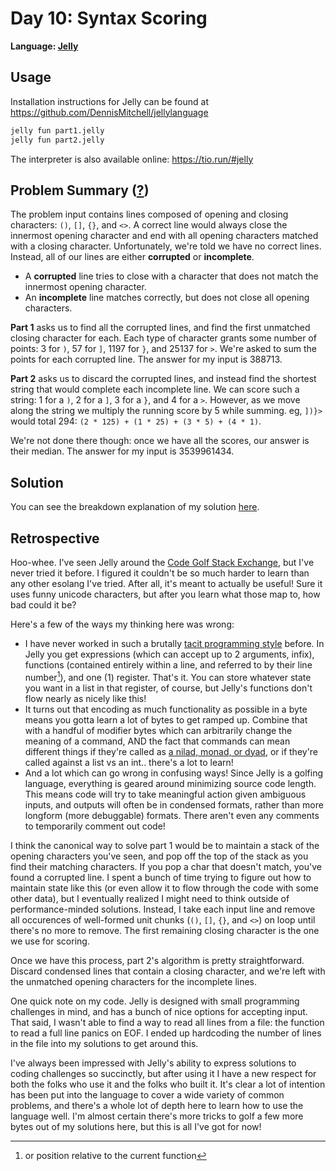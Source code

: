 # Day 10: Syntax Scoring

**Language: [Jelly](https://github.com/DennisMitchell/jellylanguage)**

## Usage

Installation instructions for Jelly can be found at https://github.com/DennisMitchell/jellylanguage

```bash
jelly fun part1.jelly
jelly fun part2.jelly
```

The interpreter is also available online: https://tio.run/#jelly

## Problem Summary ([?](https://adventofcode.com/2021/day/10))

The problem input contains lines composed of opening and closing characters: `()`, `[]`, `{}`, and `<>`.
A correct line would always close the innermost opening character and end with all opening characters matched with a closing character.
Unfortunately, we're told we have no correct lines.
Instead, all of our lines are either **corrupted** or **incomplete**.
- A **corrupted** line tries to close with a character that does not match the innermost opening character.
- An **incomplete** line matches correctly, but does not close all opening characters.

**Part 1** asks us to find all the corrupted lines, and find the first unmatched closing character for each.
Each type of character grants some number of points: 3 for `)`, 57 for `]`, 1197 for `}`, and 25137 for `>`.
We're asked to sum the points for each corrupted line.
The answer for my input is 388713.

**Part 2** asks us to discard the corrupted lines, and instead find the shortest string that would complete each incomplete line.
We can score such a string: 1 for a `)`, 2 for a `]`, 3 for a `}`, and 4 for a `>`.
However, as we move along the string we multiply the running score by 5 while summing.
eg, `])}>` would total 294: `(2 * 125) + (1 * 25) + (3 * 5) + (4 * 1)`.

We're not done there though: once we have all the scores, our answer is their median.
The answer for my input is 3539961434.

## Solution

You can see the breakdown explanation of my solution [here](how_it_works.md).

## Retrospective

Hoo-whee.
I've seen Jelly around the [Code Golf Stack Exchange](https://codegolf.stackexchange.com), but I've never tried it before.
I figured it couldn't be so much harder to learn than any other esolang I've tried.
After all, it's meant to actually be useful!
Sure it uses funny unicode characters, but after you learn what those map to, how bad could it be?

Here's a few of the ways my thinking here was wrong:
- I have never worked in such a brutally [tacit programming style](https://en.wikipedia.org/wiki/Tacit_programming) before.
  In Jelly you get expressions (which can accept up to 2 arguments, infix), functions (contained entirely within a line, and referred to by their line number[^lineno]), and one (1) register.
  That's it.
  You can store whatever state you want in a list in that register, of course, but Jelly's functions don't flow nearly as nicely like this!
- It turns out that encoding as much functionality as possible in a byte means you gotta learn a lot of bytes to get ramped up.
  Combine that with a handful of modifier bytes which can arbitrarily change the meaning of a command, AND the fact that commands can mean different things if they're called as [a nilad, monad, or dyad](https://github.com/DennisMitchell/jellylanguage/wiki/Tutorial#1tacit-programming), or if they're called against a list vs an int.. there's a lot to learn!
- And a lot which can go wrong in confusing ways!
  Since Jelly is a golfing language, everything is geared around minimizing source code length.
  This means code will try to take meaningful action given ambiguous inputs, and outputs will often be in condensed formats, rather than more longform (more debuggable) formats.
  There aren't even any comments to temporarily comment out code!

I think the canonical way to solve part 1 would be to maintain a stack of the opening characters you've seen, and pop off the top of the stack as you find their matching characters.
If you pop a char that doesn't match, you've found a corrupted line.
I spent a bunch of time trying to figure out how to maintain state like this (or even allow it to flow through the code with some other data), but I eventually realized I might need to think outside of performance-minded solutions.
Instead, I take each input line and remove all occurences of well-formed unit chunks (`()`, `[]`, `{}`, and `<>`) on loop until there's no more to remove.
The first remaining closing character is the one we use for scoring.

Once we have this process, part 2's algorithm is pretty straightforward.
Discard condensed lines that contain a closing character, and we're left with the unmatched opening characters for the incomplete lines.

One quick note on my code.
Jelly is designed with small programming challenges in mind, and has a bunch of nice options for accepting input.
That said, I wasn't able to find a way to read all lines from a file: the function to read a full line panics on EOF.
I ended up hardcoding the number of lines in the file into my solutions to get around this.

I've always been impressed with Jelly's ability to express solutions to coding challenges so succinctly, but after using it I have a new respect for both the folks who use it and the folks who built it.
It's clear a lot of intention has been put into the language to cover a wide variety of common problems, and there's a whole lot of depth here to learn how to use the language well.
I'm almost certain there's more tricks to golf a few more bytes out of my solutions here, but this is all I've got for now!

[^lineno]: or position relative to the current function
